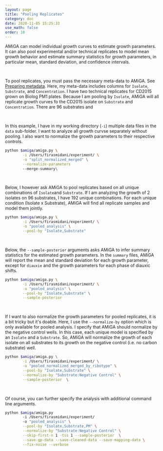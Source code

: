 ```yaml
---
layout: page
title: "Pooling Replicates"
category: doc
date: 2020-11-05 15:25:33
use_math: false
order: 10
---
```

<!-- AMiGA is covered under the GPL-3 license -->

AMiGA can model individual growth curves to estimate growth parameters. It can also pool experimental and/or technical replicates to model mean growth behavior and estimate summary statistics for growth parameters, in particular mean, standard deviation, and confidence intervals.

<br/>

To pool replicates, you must pass the necessary meta-data to AMiGA. See [Preparing metadata](/amiga/doc/metadata.html). Here, my meta-data includes columns for `Isolate`, `Substrate`, and `Concentration`. I have two technical replicates for CD2015 grown on Biolog PM1 plates. Because I am pooling by `Isolate`, AMiGA will all replicate growth curves fo the CD2015 isolate on `Substrate` and `Concentration`. There are 96 substrates and 

<br/>

In this example, I have in my working directory (`-i`) multiple data files in the `data` sub-folder. I want to analyze all growth curvse separately without pooling. I also want to normalize the growth parameters to their respective controls. 

```bash
python $amiga/amiga.py \
        -i /Users/firasmidani/experiment/ \
        -o "split_normalized_merged" \
        --normalize-parameters
        --merge-summary\
```               

<br/>

Below, I however ask AMiGA to pool replicates based on all unique combinations of `Isolate`and `Substrate`. If I am analyzing the growth of 2 isolates on 96 substrates, I have 192 unique combinations. For each unique condition (Isolate x Substrate), AMiGA will find all replicate samples and model them jointly. 

```bash
python $amiga/amiga.py \
        -i /Users/firasmidani/experiment/ \
        -o "pooled_analysis" \
        --pool-by "Isolate,Substrate"
```

<br/>

Below, the `--sample-posterior` arguments asks AMiGA to infer summary statistics for the estimated growth parameters. In the `summary` files, AMiGA will report the mean and standard deviation for each growth parameter, except for `diauxie` and the growth parameters for each phase of diauxic shifts. 

```bash
python $amiga/amiga.py \
        -i /Users/firasmidani/experiment/ \
        -o "pooled_analysis" \
        --pool-by "Isolate,Substrate" \
        --sample-posterior 
```

<br/>

If I want to also normalize the growth parameters for pooled replicates, it is a bit tricky but it's doable. Here, I use the `--normalize-by` option which is only available for pooled analysis. I specify that AMiGA should normalize by the negative control wells. In this case, each unique model is specified by an `Isolate` and a `Substrate`. So, AMiGA will normalize the growth of each isolate on all substrates to its growth on the negative control (i.e. no carbon substrate) well. 

```bash
python $amiga/amiga.py \
        -i /Users/firasmidani/experiment/ \
        -o "pooled_normalized_merged_by_ribotype" \
        --pool-by "Isolate,Substrate" \
        --normalize-by "Substrate:Negative Control" \
        --sample-posterior  \
```

<br/>

Of course, you can further specify the analysis with additional command line arguments. 

```bash
python $amiga/amiga.py
        -i /Users/firasmidani/experiment/
        -o "pooled_analysis" \
        --pool-by "Isolate,Substrate,PM" \
        --normalize-by "Substrate:Negative Control" \
        --skip-first-n 1 -tss 1 --sample-posterior  \
        --save-gp-data --save-cleaned-data --save-mapping-data \
        --fix-noise --verbose
```